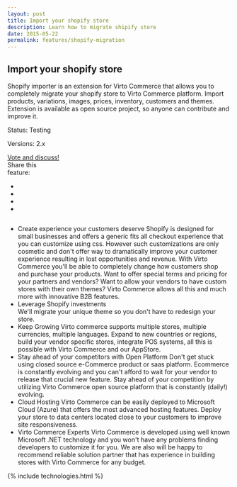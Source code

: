 ```yaml
---
layout: post
title: Import your shopify store
description: Learn how to migrate shipify store
date: 2015-05-22
permalink: features/shopify-migration
---
```

<article role="main" class="main">
	<div class="features">
		<div class="responsive">
			<h2 class="title">Import your shopify store</h2>
		</div>
		<div class="features-content clearfix">
			<div class="responsive">
                <div class="feature-descr">
                    Shopify importer is an extension for Virto Commerce that allows you to completely migrate your shopify store to 
					Virto Commerce platform. Import products, variations, images, prices, inventory, customers and themes. Extension is
					available as open source project, so anyone can contribute and improve it.
                </div>
			</div>
		</div>
		<div class="features-meta clearfix">
			<div class="responsive">
				<div class="column">
					<div class="feature-info">
						<p>Status: Testing</p>
						<p>Versions: 2.x</p>
					</div>
                    <a class="button white large" href="http://help.virtocommerce.com/support/discussions/topics/4000321192" target="_blank">Vote and discuss!</a>
				</div>
				<div class="column">
					<div class="feauture-soc">
						<span class="feauture-soc_name">Share this <br>feature:</span>
						<ul class="list __inline __socials">
                            <li class="list-item">
                                <a target="_blank" href="http://twitter.com/share?url=http://virtocommerce.com/features/shopify-migration"></a>
                            </li>
                            <li class="list-item fb">
                                <a target="_blank" href="//www.facebook.com/sharer.php?u=http://virtocommerce.com/features/shopify-migration"></a>
                            </li>
							<li class="list-item plus">
                                <a target="_blank" href="http://plus.google.com/share?url=http://virtocommerce.com/features/shopify-migration"></a>
							</li>
							<li class="list-item ln">
								<a target="_blank" href="http://www.linkedin.com/company/virtoway/virto-commerce-788516/product?trk=biz_product"></a>
							</li>
						</ul>
					</div>
				</div>
			</div>
		</div>
		<div class="features-list __responsive">
			<ul class="list">
				<li class="list-item">
					<span class="title">Create experience your customers deserve</span>
					<span class="descr">
                        Shopify is designed for small businesses and offers a generic fits all checkout experience that you can customize using css. 
						However such customizations are only cosmetic and don't offer way to dramatically improve your customer experience resulting
						in lost opportunities and revenue. With Virto Commerce you'll be able to completely change how customers shop and purchase your products. 
					</span>
					<span class="descr">
                        Want to offer special terms and pricing for your partners and vendors? Want to allow your vendors to have custom stores with their own themes? 
						Virto Commerce allows all this and much more with innovative B2B features.
					</span>
				</li>
				<li class="list-item">
					<div class="title">Leverage Shopify investments</div>
					<span class="descr">
						We'll migrate your unique theme so you don't have to redesign your store.
					</span>
				</li>
                <li class="list-item">
                    <span class="title">Keep Growing</span>
                    <span class="descr">
                        Virto commerce supports multiple stores, multiple currencies, multiple languages. Expand to new countries or regions, 
						build your vendor specific stores, integrate POS systems, all this is possible with Virto Commerce and our AppStore. 
                    </span>
                </li>
                <li class="list-item">
                    <span class="title">Stay ahead of your competitors with Open Platform</span>
                    <span class="descr">
                        Don't get stuck using closed source e-Commerce product or saas platform. Ecommerce is constantly evolving and 
						you can't afford to wait for your vendor to release that crucial new feature. Stay ahead of your 
						competition by utilizing Virto Commerce open source platform that is constantly (daily!) evolving.
                    </span>
                </li>
                <li class="list-item">
                    <span class="title">Cloud Hosting</span>
                    <span class="descr">
                        Virto Commerce can be easily deployed to Microsoft Cloud (Azure) that offers the most advanced hosting
						features. Deploy your store to data centers located close to your customers to improve site responsiveness.
                    </span>
                </li>
                <li class="list-item">
                    <span class="title">Virto Commerce Experts</span>
                    <span class="descr">
                        Virto Commerce is developed using well known Microsoft .NET technology and you won't have any problems finding developers to customize it for you. 
						We are also will be happy to recommend reliable solution partner that has experience in building stores with Virto Commerce for any budget.
                    </span>                    
                </li>
			</ul>
		</div>
	</div>
	{% include technologies.html %}
</article>
